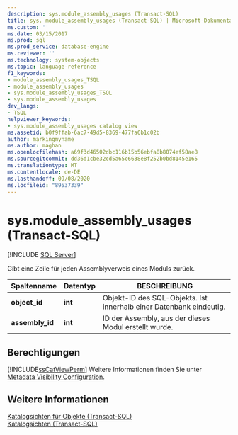 ```yaml
---
description: sys.module_assembly_usages (Transact-SQL)
title: sys. module_assembly_usages (Transact-SQL) | Microsoft-Dokumentation
ms.custom: ''
ms.date: 03/15/2017
ms.prod: sql
ms.prod_service: database-engine
ms.reviewer: ''
ms.technology: system-objects
ms.topic: language-reference
f1_keywords:
- module_assembly_usages_TSQL
- module_assembly_usages
- sys.module_assembly_usages_TSQL
- sys.module_assembly_usages
dev_langs:
- TSQL
helpviewer_keywords:
- sys.module_assembly_usages catalog view
ms.assetid: b0f9ffab-6ac7-49d5-8369-477fa6b1c02b
author: markingmyname
ms.author: maghan
ms.openlocfilehash: a69f3d46502dbc116b15b56ebfa8b8074ef58ae8
ms.sourcegitcommit: dd36d1cbe32cd5a65c6638e8f252b0bd8145e165
ms.translationtype: MT
ms.contentlocale: de-DE
ms.lasthandoff: 09/08/2020
ms.locfileid: "89537339"
---
```

# <a name="sysmodule_assembly_usages-transact-sql"></a>sys.module_assembly_usages (Transact-SQL)
[!INCLUDE [SQL Server](../../includes/applies-to-version/sqlserver.md)]

  Gibt eine Zeile für jeden Assemblyverweis eines Moduls zurück.  
  
|Spaltenname|Datentyp|BESCHREIBUNG|  
|-----------------|---------------|-----------------|  
|**object_id**|**int**|Objekt-ID des SQL-Objekts. Ist innerhalb einer Datenbank eindeutig.|  
|**assembly_id**|**int**|ID der Assembly, aus der dieses Modul erstellt wurde.|  
  
## <a name="permissions"></a>Berechtigungen  
 [!INCLUDE[ssCatViewPerm](../../includes/sscatviewperm-md.md)] Weitere Informationen finden Sie unter [Metadata Visibility Configuration](../../relational-databases/security/metadata-visibility-configuration.md).  
  
## <a name="see-also"></a>Weitere Informationen  
 [Katalogsichten für Objekte &#40;Transact-SQL&#41;](../../relational-databases/system-catalog-views/object-catalog-views-transact-sql.md)   
 [Katalogsichten &#40;Transact-SQL&#41;](../../relational-databases/system-catalog-views/catalog-views-transact-sql.md)  
  
  
